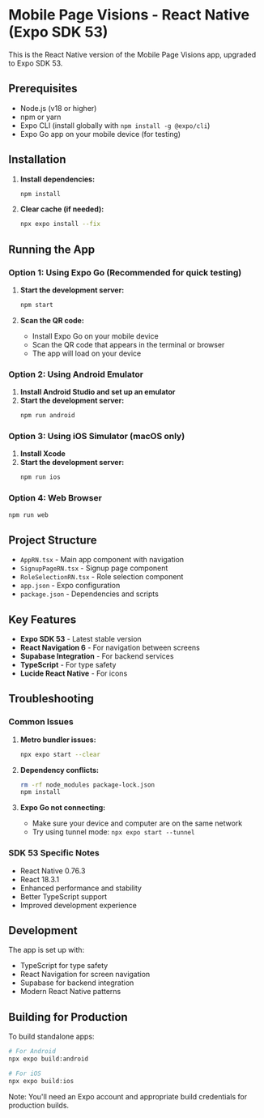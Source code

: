 # Mobile Page Visions - React Native (Expo SDK 53)

This is the React Native version of the Mobile Page Visions app, upgraded to Expo SDK 53.

## Prerequisites

- Node.js (v18 or higher)
- npm or yarn
- Expo CLI (install globally with `npm install -g @expo/cli`)
- Expo Go app on your mobile device (for testing)

## Installation

1. **Install dependencies:**
   ```bash
   npm install
   ```

2. **Clear cache (if needed):**
   ```bash
   npx expo install --fix
   ```

## Running the App

### Option 1: Using Expo Go (Recommended for quick testing)

1. **Start the development server:**
   ```bash
   npm start
   ```

2. **Scan the QR code:**
   - Install Expo Go on your mobile device
   - Scan the QR code that appears in the terminal or browser
   - The app will load on your device

### Option 2: Using Android Emulator

1. **Install Android Studio and set up an emulator**
2. **Start the development server:**
   ```bash
   npm run android
   ```

### Option 3: Using iOS Simulator (macOS only)

1. **Install Xcode**
2. **Start the development server:**
   ```bash
   npm run ios
   ```

### Option 4: Web Browser

```bash
npm run web
```

## Project Structure

- `AppRN.tsx` - Main app component with navigation
- `SignupPageRN.tsx` - Signup page component
- `RoleSelectionRN.tsx` - Role selection component
- `app.json` - Expo configuration
- `package.json` - Dependencies and scripts

## Key Features

- **Expo SDK 53** - Latest stable version
- **React Navigation 6** - For navigation between screens
- **Supabase Integration** - For backend services
- **TypeScript** - For type safety
- **Lucide React Native** - For icons

## Troubleshooting

### Common Issues

1. **Metro bundler issues:**
   ```bash
   npx expo start --clear
   ```

2. **Dependency conflicts:**
   ```bash
   rm -rf node_modules package-lock.json
   npm install
   ```

3. **Expo Go not connecting:**
   - Make sure your device and computer are on the same network
   - Try using tunnel mode: `npx expo start --tunnel`

### SDK 53 Specific Notes

- React Native 0.76.3
- React 18.3.1
- Enhanced performance and stability
- Better TypeScript support
- Improved development experience

## Development

The app is set up with:
- TypeScript for type safety
- React Navigation for screen navigation
- Supabase for backend integration
- Modern React Native patterns

## Building for Production

To build standalone apps:

```bash
# For Android
npx expo build:android

# For iOS
npx expo build:ios
```

Note: You'll need an Expo account and appropriate build credentials for production builds. 